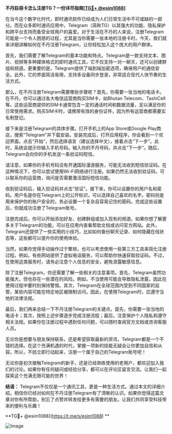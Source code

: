 **不丹註冊卡怎么注册TG？一份详尽指南[[TG💪+ @esim1088](https://t.me/s/esim1088)]**

在当今这个数字化时代，即时通讯软件已经成为人们日常生活中不可或缺的一部分。而在众多即时通讯应用中，Telegram（简称TG）以其强大的功能、隐私保护和跨平台支持而备受全球用户的喜爱。对于生活在不丹的人来说，注册Telegram可能是一个令人困惑的过程，尤其是当你需要一张本地的注册卡时。今天，我们就来详细讲解如何在不丹注册Telegram，让你轻松加入这个庞大的用户群体。

首先，我们需要了解Telegram的基本功能和特点。Telegram是一款支持文本、图片、视频等多种媒体格式的即时通讯工具，它不仅支持一对一聊天，还可以创建群组和频道。更重要的是，Telegram提供了端到端加密选项，确保用户的通信安全。此外，它的界面简洁易用，支持多设备同步登录，非常适合现代人快节奏的生活方式。

那么，在不丹注册Telegram需要哪些步骤呢？首先，你需要一张当地的电话卡。在不丹，你可以通过各大电信运营商购买SIM卡，如Bhutan Telecom、TashiCell等。这些运营商提供的SIM卡通常包含一定的通话时间和数据流量，足以满足你的日常使用需求。购买SIM卡时，请携带有效的身份证件，因为所有运营商都需要实名制登记。

接下来是注册Telegram的具体步骤。打开手机上的App Store或Google Play商店，搜索“Telegram”并下载安装。安装完成后，打开应用程序，你会看到一个欢迎界面。点击“开始”，然后选择语言（建议选择中文），接着点击“下一步”。此时，系统会提示你输入手机号码。输入你的不丹号码，并点击“下一步”。随后，Telegram会向你的手机发送一条验证码短信。

请注意，如果你的手机号码没有开通国际漫游服务，可能无法收到短信验证码。在这种情况下，你可以尝试使用Wi-Fi网络进行注册。如果仍然无法收到验证码，可以联系你的运营商，询问是否需要激活国际短信功能。

收到验证码后，输入验证码并点击“验证”。接下来，你可以设置你的用户名和密码。用户名是你在Telegram上的公开标识，可以选择自己喜欢的名字。密码则是用来保护你的账户安全的，务必设置一个复杂且容易记住的密码。完成这些设置后，你就成功注册了Telegram账号。

注册完成后，你可以开始添加好友、创建群组或加入现有的频道。如果你想了解更多关于Telegram的功能，可以在应用内查看帮助文档或访问官方网站。此外，Telegram还提供了一些实用的小技巧，比如如何备份聊天记录、如何隐藏在线状态等，这些都可以提升你的使用体验。

当然，如果你觉得手动操作过于繁琐，也可以考虑使用一些第三方工具来简化注册过程。例如，有些网站提供了虚拟电话服务，可以帮助你快速获取验证码。不过，在使用这类服务时，请务必注意个人信息的安全，避免泄露敏感信息。

除了注册Telegram，你还需要了解一些相关的注意事项。首先，Telegram虽然功能强大，但也存在一些潜在的风险。例如，不当使用可能会导致隐私泄露，因此在使用过程中要时刻保持警惕。其次，Telegram在全球范围内受到不同国家的监管，某些内容可能在特定地区被限制访问。因此，在使用Telegram时，应遵守当地的法律法规。

最后，我们再来总结一下不丹注册Telegram的关键点。首先，你需要一张当地的电话卡；其次，按照上述步骤逐步完成注册流程；最后，注意保护个人隐私和遵守相关法规。如果你在注册过程中遇到任何问题，可以随时查阅官方文档或咨询客服人员。

无论你是想要与朋友保持联系，还是希望获取最新的资讯，Telegram都是一个不错的选择。在这个充满机遇的时代，掌握一项新的技能无疑会让你更加自信和从容。所以，不妨立即行动起来，注册一个属于自己的Telegram账号吧！

无论你是初次接触Telegram的新手，还是已经熟练使用的老用户，都欢迎加入我们的讨论。如果你有任何疑问或经验分享，都可以在评论区留言交流。让我们一起探索这个充满无限可能的世界！

**结语：** Telegram不仅仅是一个通讯工具，更是一种生活方式。通过本文的详细介绍，相信你已经对如何在不丹注册Telegram有了清晰的认识。如果你觉得这篇文章对你有所帮助，别忘了点赞并转发给更多有需要的朋友。让我们共同享受科技带来的便利与乐趣！

**TG💪+ @esim1088](https://t.me/s/esim1088) **

![Image](https://i.postimg.cc/4NQfJmqS/Snipaste-2025-05-13-00-14-12.png)